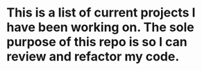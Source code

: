 # This is a list of current projects I have been working on. The sole purpose of this repo is so I can review and refactor my code.
